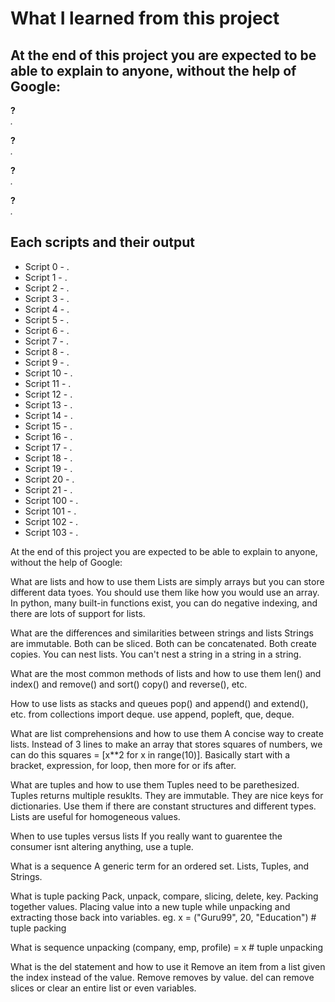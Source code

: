 # What I learned from this project  
At the end of this project you are expected to be able to explain to anyone, without the help of Google:  
---   

**?**  
*.*  


**?**  
*.*  


**?**  
*.*  


**?**  
*.*  


## Each scripts and their output  
* Script 0 - .    
* Script 1 - .  
* Script 2 - .  
* Script 3 - .  
* Script 4 - .  
* Script 5 - .  
* Script 6 - .  
* Script 7 - .  
* Script 8 - .  
* Script 9 - .  
* Script 10 - .  
* Script 11 - .  
* Script 12 - .  
* Script 13 - .  
* Script 14 - .  
* Script 15 - .  
* Script 16 - .  
* Script 17 - .  
* Script 18 - .  
* Script 19 - .  
* Script 20 - .  
* Script 21 - .  
* Script 100 - .    
* Script 101 - .    
* Script 102 - .    
* Script 103 - .    


At the end of this project you are expected to be able to explain to anyone, without the help of Google:


What are lists and how to use them
Lists are simply arrays but you can store different data tyoes. You should use them like how you would use an array. In python, many built-in functions exist, you can do negative indexing, and there are lots of support for lists. 

What are the differences and similarities between strings and lists
Strings are immutable. Both can be sliced. Both can be concatenated. Both create copies. You can nest lists. You can't nest a string in a string in a string.

What are the most common methods of lists and how to use them
len() and index() and remove() and sort() copy() and reverse(), etc.

How to use lists as stacks and queues
pop() and append() and extend(), etc.
from collections import deque. use append, popleft, que, deque.

What are list comprehensions and how to use them
A concise way to create lists. Instead of 3 lines to make an array that stores squares of numbers, we can do this squares = [x\*\*2 for x in range(10)].
Basically start with a bracket, expression, for loop, then more for or ifs after.

What are tuples and how to use them
Tuples need to be parethesized. Tuples returns multiple resuklts. They are immutable. They are nice keys for dictionaries. Use them if there are constant structures and different types. Lists are useful for homogeneous values.

When to use tuples versus lists
If you really want to guarentee the consumer isnt altering anything, use a tuple.

What is a sequence
A generic term for an ordered set. Lists, Tuples, and Strings.

What is tuple packing
Pack, unpack, compare, slicing, delete, key. Packing together values.
Placing value into a new tuple while unpacking and extracting those back into variables.
eg. x = ("Guru99", 20, "Education")    # tuple packing

What is sequence unpacking
(company, emp, profile) = x    # tuple unpacking

What is the del statement and how to use it
Remove an item from a list given the index instead of the value. Remove removes by value. del can remove slices or clear an entire list or even variables.

